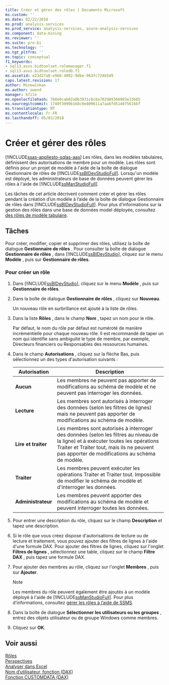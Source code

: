 ```yaml
---
title: Créer et gérer des rôles | Documents Microsoft
ms.custom: ''
ms.date: 02/22/2018
ms.prod: analysis-services
ms.prod_service: analysis-services, azure-analysis-services
ms.component: data-mining
ms.reviewer: ''
ms.suite: pro-bi
ms.technology: ''
ms.tgt_pltfrm: ''
ms.topic: conceptual
f1_keywords:
- sql13.asvs.bidtoolset.rolemanager.f1
- sql13.asvs.bidtoolset.roledb.f1
ms.assetid: e23d27a8-e968-4082-9dbe-963fc724b5d9
caps.latest.revision: 17
author: Minewiskan
ms.author: owend
manager: kfile
ms.openlocfilehash: 788e0cab02a0b3931c0c8a702989366983e33b65
ms.sourcegitcommit: 1740f3090b168c0e809611a7aa6fd514075616bf
ms.translationtype: MT
ms.contentlocale: fr-FR
ms.lasthandoff: 05/03/2018
---
```

# <a name="create-and-manage-roles"></a>Créer et gérer des rôles 
[!INCLUDE[ssas-appliesto-sqlas-aas](../../includes/ssas-appliesto-sqlas-aas.md)]
  Les rôles, dans les modèles tabulaires, définissent des autorisations de membre pour un modèle. Les rôles sont définis pour un projet de modèle à l'aide de la boîte de dialogue Gestionnaire de rôles de [!INCLUDE[ssBIDevStudioFull](../../includes/ssbidevstudiofull-md.md)]. Lorsqu'un modèle est déployé, les administrateurs de base de données peuvent gérer les rôles à l'aide de [!INCLUDE[ssManStudioFull](../../includes/ssmanstudiofull-md.md)].  
  
 Les tâches de cet article décrivent comment créer et gérer les rôles pendant la création d’un modèle à l’aide de la boîte de dialogue Gestionnaire de rôles dans [!INCLUDE[ssBIDevStudioFull](../../includes/ssbidevstudiofull-md.md)]. Pour plus d’informations sur la gestion des rôles dans une base de données model déployée, consultez [des rôles de modèle tabulaire](../../analysis-services/tabular-models/tabular-model-roles-ssas-tabular.md).  
  
## <a name="tasks"></a>Tâches  
 Pour créer, modifier, copier et supprimer des rôles, utilisez la boîte de dialogue **Gestionnaire de rôles** . Pour consulter la boîte de dialogue **Gestionnaire de rôles** , dans [!INCLUDE[ssBIDevStudio](../../includes/ssbidevstudio-md.md)], cliquez sur le menu **Modèle** , puis sur **Gestionnaire de rôles**.  
  
###  <a name="bkmk_new_role"></a> Pour créer un rôle  
  
1.  Dans [!INCLUDE[ssBIDevStudio](../../includes/ssbidevstudio-md.md)], cliquez sur le menu **Modèle** , puis sur **Gestionnaire de rôles**.  
  
2.  Dans la boîte de dialogue **Gestionnaire de rôles** , cliquez sur **Nouveau**.  
  
     Un nouveau rôle en surbrillance est ajouté à la liste de rôles.  
  
3.  Dans la liste **Rôles** , dans le champ **Nom** , tapez un nom pour le rôle.  
  
     Par défaut, le nom du rôle par défaut est numéroté de manière incrémentielle pour chaque nouveau rôle. Il est recommandé de taper un nom qui identifie sans ambiguïté le type de membre, par exemple, Directeurs financiers ou Responsables des ressources humaines.  
  
4.  Dans le champ **Autorisations** , cliquez sur la flèche Bas, puis sélectionnez un des types d'autorisation suivants :  
  
    |Autorisation| Description|  
    |----------------|-----------------|  
    |**Aucun**|Les membres ne peuvent pas apporter de modifications au schéma de modèle et ne peuvent pas interroger les données.|  
    |**Lecture**|Les membres sont autorisés à interroger des données (selon les filtres de lignes) mais ne peuvent pas apporter de modifications au schéma de modèle.|  
    |**Lire et traiter**|Les membres sont autorisés à interroger des données (selon les filtres au niveau de la ligne) et à exécuter toutes les opérations Traiter et Traiter tout, mais ils ne peuvent pas apporter de modifications au schéma de modèle.|  
    |**Traiter**|Les membres peuvent exécuter les opérations Traiter et Traiter tout. Impossible de modifier le schéma de modèle et d'interroger les données.|  
    |**Administrateur**|Les membres peuvent apporter des modifications au schéma de modèle et peuvent interroger toutes les données.|  
  
5.  Pour entrer une description du rôle, cliquez sur le champ **Description** et tapez une description.  
  
6.  Si le rôle que vous créez dispose d'autorisations de lecture ou de lecture et traitement, vous pouvez ajouter des filtres de lignes à l'aide d'une formule DAX. Pour ajouter des filtres de lignes, cliquez sur l'onglet **Filtres de lignes** , sélectionnez une table, cliquez sur le champ **Filtre DAX** , puis tapez une formule DAX.  
  
7.  Pour ajouter des membres au rôle, cliquez sur l'onglet **Membres** , puis sur **Ajouter**.  
  
    > [!NOTE]  
    >  Les membres du rôle peuvent également être ajoutés à un modèle déployé à l'aide de [!INCLUDE[ssManStudioFull](../../includes/ssmanstudiofull-md.md)]. Pour plus d’informations, consultez [gérer les rôles à l’aide de SSMS](../../analysis-services/tabular-models/manage-roles-by-using-ssms-ssas-tabular.md).  
  
8.  Dans la boîte de dialogue **Sélectionner les utilisateurs ou les groupes** , entrez des objets utilisateur ou de groupe Windows comme membres.  
  
9. Cliquez sur **OK**.  
  
## <a name="see-also"></a>Voir aussi  
 [Rôles](../../analysis-services/tabular-models/roles-ssas-tabular.md)   
 [Perspectives](../../analysis-services/tabular-models/perspectives-ssas-tabular.md)   
 [Analyser dans Excel](../../analysis-services/tabular-models/analyze-in-excel-ssas-tabular.md)   
 [Nom d’utilisateur, fonction (DAX)](http://msdn.microsoft.com/en-us/22dddc4b-1648-4c89-8c93-f1151162b93f)   
 [Fonction CUSTOMDATA (DAX)](http://msdn.microsoft.com/en-us/58235ad8-226c-43cc-8a69-5a52ac19dd4e)  
  
  
